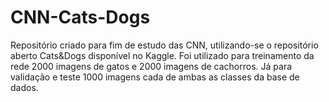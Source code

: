 # CNN-Cats-Dogs

Repositório criado para fim de estudo das CNN, utilizando-se o repositório aberto Cats&Dogs disponível no Kaggle. Foi utilizado para treinamento da rede 2000 imagens de gatos e 2000 imagens de cachorros. Já para validação e teste 1000 imagens cada de ambas as classes da base de dados. 
